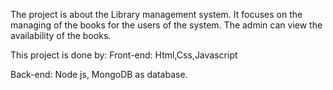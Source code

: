The project is about the Library management system.
It focuses on the managing of the books for the users of the system.
The admin can view the availability of the books.


This project is done by:
 Front-end: Html,Css,Javascript

 Back-end: Node js, MongoDB as database.